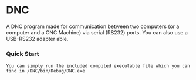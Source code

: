 # DNC
A DNC program made for communication between two computers (or a computer and a CNC Machine) via serial (RS232) ports.
You can also use a USB-RS232 adapter able.


### Quick Start

```
You can simply run the included compiled executable file which you can find in /DNC/bin/Debug/DNC.exe
```
